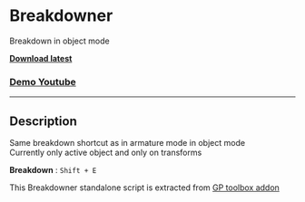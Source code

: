 # Breakdowner

Breakdown in object mode

**[Download latest](https://github.com/Pullusb/breakdowner/archive/refs/heads/main.zip)**

### [Demo Youtube](https://youtu.be/Htgao_uPWNs?t=1233)

---  

## Description

Same breakdown shortcut as in armature mode in object mode  
Currently only active object and only on transforms

**Breakdown** : `Shift + E`


This Breakdowner standalone script is extracted from [GP toolbox addon](https://gitlab.com/autour-de-minuit/blender/gp_toolbox)
